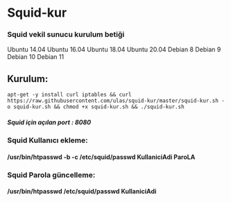 # Squid-kur
### Squid vekil sunucu kurulum betiği
 Ubuntu 14.04
 Ubuntu 16.04
 Ubuntu 18.04
 Ubuntu 20.04
 Debian 8
 Debian 9
 Debian 10
 Debian 11
## Kurulum:
```
apt-get -y install curl iptables && curl  https://raw.githubusercontent.com/ulas/squid-kur/master/squid-kur.sh -o squid-kur.sh && chmod +x squid-kur.sh && ./squid-kur.sh
```
##### Squid için açılan port : 8080

### Squid Kullanıcı ekleme:
#### /usr/bin/htpasswd -b -c /etc/squid/passwd KullaniciAdi ParoLA
### Squid Parola güncelleme:
#### /usr/bin/htpasswd /etc/squid/passwd KullaniciAdi
